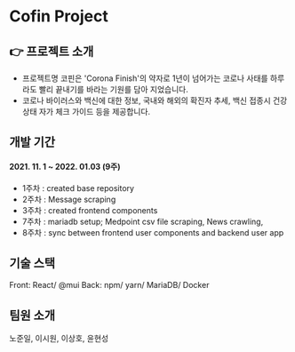 # Cofin Project

## 👉 프로젝트 소개

- 프로젝트명 코핀은 'Corona Finish'의 약자로 1년이 넘어가는 코로나 사태를 하루라도 빨리 끝내기를 바라는 기원를 담아 지었습니다.
- 코로나 바이러스와 백신에 대한 정보, 국내와 해외의 확진자 추세, 백신 접종시 건강상태 자가 체크 가이드 등을 제공합니다.

## 개발 기간
#### 2021. 11. 1 ~ 2022. 01.03 (9주)

+ 1주차 : created base repository
+ 2주차 : Message scraping
+ 3주차 : created frontend components
+ 7주차 : mariadb setup; Medpoint csv file scraping, News crawling, 
+ 8주차 : sync between frontend user components and backend user app

## 기술 스택

Front: React/ @mui Back: npm/ yarn/ MariaDB/ Docker

## 팀원 소개
노준일, 이시원, 이상호, 윤현성
